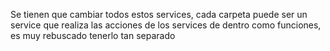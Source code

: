 Se tienen que cambiar todos estos services, cada carpeta puede ser un service que realiza las acciones de los services de dentro como funciones, es muy rebuscado tenerlo tan separado